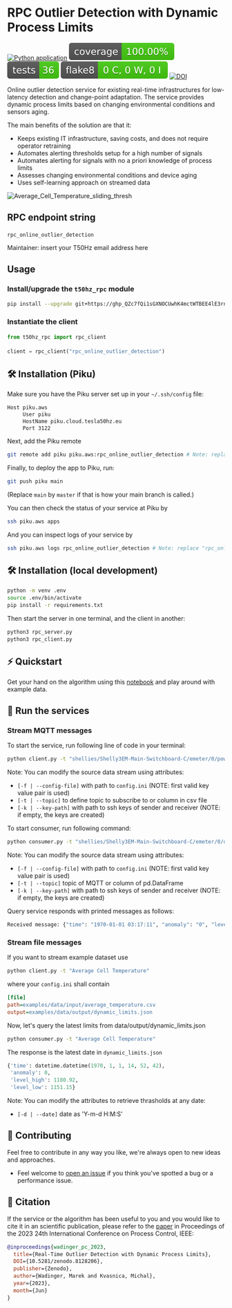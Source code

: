 # RPC Outlier Detection with Dynamic Process Limits

[![Python application](https://github.com/tesla50hz/rpc_online_outlier_detection/actions/workflows/python-app.yml/badge.svg)](https://github.com/tesla50hz/rpc_online_outlier_detection/actions/workflows/python-app.yml)
[![Test Status](/reports/coverage-badge.svg)](https://htmlpreview.github.io/?https://github.com/tesla50hz/rpc_online_outlier_detection/blob/main/reports/coverage/report/index.html)
[![Test Status](/reports/test-badge.svg)](https://htmlpreview.github.io/?https://github.com/tesla50hz/rpc_online_outlier_detection/blob/main/reports/junit/report/index.html)
[![Flake8 Status](/reports/flake8-badge.svg)](https://htmlpreview.github.io/?https://github.com/tesla50hz/rpc_online_outlier_detection/blob/main/reports/flake8/report/index.html)
[![DOI](https://zenodo.org/badge/DOI/10.5281/zenodo.8128206.svg)](https://doi.org/10.5281/zenodo.8128206)

Online outlier detection service for existing real-time infrastructures for low-latency detection and change-point adaptation.
The service provides dynamic process limits based on changing environmental conditions and sensors aging.

The main benefits of the  solution are that it:

* Keeps existing IT infrastructure, saving costs, and does
not require operator retraining
* Automates alerting thresholds setup for a high number of
signals
* Automates alerting for signals with no a priori knowledge
of process limits
* Assesses changing environmental conditions and device
aging
* Uses self-learning approach on streamed data

![Average_Cell_Temperature_sliding_thresh](https://github.com/MarekWadinger/online_outlier_detection/assets/50716630/427586d8-9858-4cf2-9aaa-1ee5407416bd)

## RPC endpoint string

`rpc_online_outlier_detection`

Maintainer: insert your T50Hz email address here

## Usage

### Install/upgrade the `t50hz_rpc` module

```bash
pip install --upgrade git+https://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@github.com/tesla50hz/t50hz_rpc.git
```

### Instantiate the client

```python
from t50hz_rpc import rpc_client

client = rpc_client("rpc_online_outlier_detection")
```

## 🛠 Installation (Piku)

Make sure you have the Piku server set up in your `~/.ssh/config` file:

```config
Host piku.aws
     User piku
     HostName piku.cloud.tesla50hz.eu
     Port 3122
```

Next, add the Piku remote

```bash
git remote add piku piku.aws:rpc_online_outlier_detection # Note: replace "rpc_online_outlier_detection" with the actual RPC endpoing string
```

Finally, to deploy the app to Piku, run:

```bash
git push piku main
```

(Replace `main` by `master` if that is how your main branch is called.)

You can then check the status of your service at Piku by

```bash
ssh piku.aws apps
```

And you can inspect logs of your service by

```bash
ssh piku.aws logs rpc_online_outlier_detection # Note: replace "rpc_online_outlier_detection" with the actual RPC endpoing string
```

## 🛠 Installation (local development)

```bash
python -m venv .env
source .env/bin/activate
pip install -r requirements.txt
```

Then start the server in one terminal, and the client in another:

```bash
python3 rpc_server.py
python3 rpc_client.py
```

## ⚡️ Quickstart

Get your hand on the algorithm using this [notebook](https://github.com/tesla50hz/rpc_online_outlier_detection/blob/main/examples/01_univariate_pc_2023.ipynb) and play around with example data.

## 🏃 Run the services

### Stream MQTT messages

To start the service, run following line of code in your terminal:

```bash
python client.py -t "shellies/Shelly3EM-Main-Switchboard-C/emeter/0/power"
```

Note: You can modify the source data stream using attributes:

* `[-f | --config-file]` with path to `config.ini`
(NOTE: first valid key value pair is used)
* `[-t | --topic]` to define topic to subscribe to or column in csv file
* `[-k | --key-path]` with path to ssh keys of sender and receiver
(NOTE: if empty, the keys are created)

To start consumer, run following command:

```bash
python consumer.py -t "shellies/Shelly3EM-Main-Switchboard-C/emeter/0/dynamic_limits"
```

Note: You can modify the source data stream using attributes:

* `[-f | --config-file]` with path to `config.ini`
(NOTE: first valid key value pair is used)
* `[-t | --topic]` topic of MQTT or column of pd.DataFrame
* `[-k | --key-path]` with path to ssh keys of sender and receiver
(NOTE: if empty, the keys are created)

Query service responds with printed messages as follows:

```bash
Received message: {"time": "1970-01-01 03:17:11", "anomaly": "0", "level_high": "658.396223558289", "level_low": "635.8731097750442"}
```

### Stream file messages

If you want to stream example dataset use

```bash
python client.py -t "Average Cell Temperature"
```

where your `config.ini` shall contain

```ini
[file]
path=examples/data/input/average_temperature.csv
output=examples/data/output/dynamic_limits.json
```

Now, let's query the latest limits from data/output/dynamic_limits.json

```bash
python consumer.py -t "Average Cell Temperature"
```

The response is the latest date in `dynamic_limits.json`

```python
{'time': datetime.datetime(1970, 1, 1, 14, 52, 42), 
 'anomaly': 0, 
 'level_high': 1180.92, 
 'level_low': 1151.15}
```

Note: You can modify the attributes to retrieve thrasholds at any date:

* `[-d | --date]` date as 'Y-m-d H:M:S'

## 👐 Contributing

Feel free to contribute in any way you like, we're always open to new ideas and approaches.

* Feel welcome to [open an issue](https://github.com/tesla50hz/rpc_online_outlier_detection/issues/new/choose) if you think you've spotted a bug or a performance issue.

<!-- 
## 🤝 Affiliations

<p align="center">
  <img width="70%" src="" alt="affiliations">
</p>
-->

## 💬 Citation

If the service or the algorithm has been useful to you and you would like to cite it in an scientific publication, please refer to the [paper](https://doi.org/10.5281/zenodo.8128206) in Proceedings of the 2023 24th International Conference on Process Control, IEEE:

```bibtex
@inproceedings{wadinger_pc_2023,
  title={Real-Time Outlier Detection with Dynamic Process Limits},
  DOI={10.5281/zenodo.8128206},
  publisher={Zenodo},
  author={Wadinger, Marek and Kvasnica, Michal},
  year={2023},
  month={Jun}
}
```

<!-- 
## 📝 License

This algorithm is free and open-source software licensed under the [3-clause BSD license](https://github.com/online-ml/river/blob/main/LICENSE).
  -->
